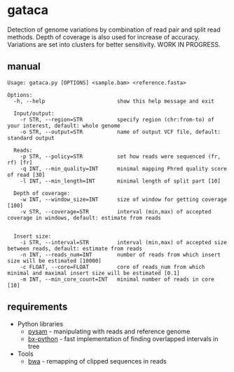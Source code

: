 gataca
======
Detection of genome variations by combination of read pair and split read methods. Depth of coverage is also used for increase of accuracy. Variations are set into clusters for better sensitivity.
WORK IN PROGRESS.

manual
------
    Usage: gataca.py [OPTIONS] <sample.bam> <reference.fasta>

    Options:
      -h, --help                       show this help message and exit

      Input/output:
        -r STR, --region=STR           specify region (chr:from-to) of your interest, default: whole genome
        -o STR, --output=STR           name of output VCF file, default: standard output

      Reads:
        -p STR, --policy=STR           set how reads were sequenced (fr, rf) [fr]
        -q INT, --min_quality=INT      minimal mapping Phred quality score of read [30]
        -l INT, --min_length=INT       minimal length of split part [10]

      Depth of coverage:
        -w INT, --window_size=INT      size of window for getting coverage [100]
        -v STR, --coverage=STR         interval (min,max) of accepted coverage in windows, default: estimate from reads


      Insert size:
        -i STR, --interval=STR         interval (min,max) of accepted size between reads, default: estimate from reads
        -n INT, --reads_num=INT        number of reads from which insert size will be estimated [10000]
        -c FLOAT, --core=FLOAT         core of reads_num from which minimal and maximal insert size will be estimated [0.1]
        -m INT, --min_core_count=INT   minimal number of reads in core [10]

requirements
------------

 * Python libraries
   * [pysam](http://code.google.com/p/pysam/) - manipulating with reads and reference genome
   * [bx-python](https://bitbucket.org/james_taylor/bx-python/wiki/Home) - fast implementation of finding overlapped intervals in tree
 * Tools
   * [bwa](http://bio-bwa.sourceforge.net) - remapping of clipped sequences in reads
